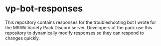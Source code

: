 # vp-bot-responses
This repository contains responses for the troubleshooting bot I wrote for the MKWii Variety Pack Discord server. Developers of the pack use this repository to dynamically modify responses so they can respond to changes quickly.
